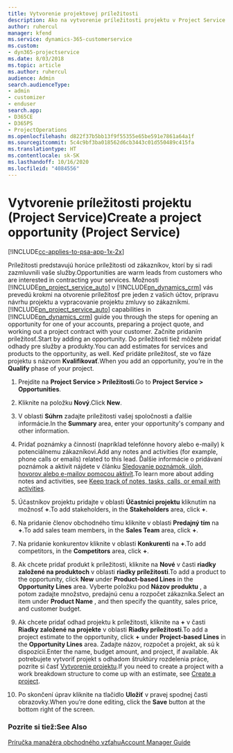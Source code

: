 ```yaml
---
title: Vytvorenie projektovej príležitosti
description: Ako na vytvorenie príležitosti projektu v Project Service
author: ruhercul
manager: kfend
ms.service: dynamics-365-customerservice
ms.custom:
- dyn365-projectservice
ms.date: 8/03/2018
ms.topic: article
ms.author: ruhercul
audience: Admin
search.audienceType:
- admin
- customizer
- enduser
search.app:
- D365CE
- D365PS
- ProjectOperations
ms.openlocfilehash: d822f37b5bb13f9f55355e65be591e7861a64a1f
ms.sourcegitcommit: 5c4c9bf3ba018562d6cb3443c01d550489c415fa
ms.translationtype: HT
ms.contentlocale: sk-SK
ms.lasthandoff: 10/16/2020
ms.locfileid: "4084556"
---
```

# <a name="create-a-project-opportunity-project-service"></a><span data-ttu-id="238f2-103">Vytvorenie príležitosti projektu (Project Service)</span><span class="sxs-lookup"><span data-stu-id="238f2-103">Create a project opportunity (Project Service)</span></span>

[!INCLUDE[cc-applies-to-psa-app-1x-2x](../includes/cc-applies-to-psa-app-1x-2x.md)]

<span data-ttu-id="238f2-104">Príležitosti predstavujú horúce príležitosti od zákazníkov, ktorí by si radi zazmluvnili vaše služby.</span><span class="sxs-lookup"><span data-stu-id="238f2-104">Opportunities are warm leads from customers who are interested in contracting your services.</span></span> <span data-ttu-id="238f2-105">Možnosti [!INCLUDE[pn_project_service_auto](../includes/pn-project-service-auto.md)] v [!INCLUDE[pn_dynamics_crm](../includes/pn-dynamics-crm.md)] vás prevedú krokmi na otvorenie príležitosť pre jeden z vašich účtov, prípravu návrhu projektu a vypracovanie projektu zmluvy so zákazníkmi.</span><span class="sxs-lookup"><span data-stu-id="238f2-105">[!INCLUDE[pn_project_service_auto](../includes/pn-project-service-auto.md)] capabilities in [!INCLUDE[pn_dynamics_crm](../includes/pn-dynamics-crm.md)] guide you through the steps for opening an opportunity for one of your accounts, preparing a project quote, and working out a project contract with your customer.</span></span> <span data-ttu-id="238f2-106">Začnite pridaním príležitosť.</span><span class="sxs-lookup"><span data-stu-id="238f2-106">Start by adding an opportunity.</span></span> <span data-ttu-id="238f2-107">Do príležitosti tiež môžete pridať odhady pre služby a produkty.</span><span class="sxs-lookup"><span data-stu-id="238f2-107">You can add estimates for services and products to the opportunity, as well.</span></span> <span data-ttu-id="238f2-108">Keď pridáte príležitosť, ste vo fáze projektu s názvom **Kvalifikovať**.</span><span class="sxs-lookup"><span data-stu-id="238f2-108">When you add an opportunity, you’re in the **Qualify** phase of your project.</span></span>  
  
1.  <span data-ttu-id="238f2-109">Prejdite na **Project Service > Príležitosti**.</span><span class="sxs-lookup"><span data-stu-id="238f2-109">Go to **Project Service > Opportunities**.</span></span>  
  
2.  <span data-ttu-id="238f2-110">Kliknite na položku **Nový**.</span><span class="sxs-lookup"><span data-stu-id="238f2-110">Click **New**.</span></span>  
  
3.  <span data-ttu-id="238f2-111">V oblasti **Súhrn** zadajte príležitosti vašej spoločnosti a ďalšie informácie.</span><span class="sxs-lookup"><span data-stu-id="238f2-111">In the **Summary** area, enter your opportunity's company and other information.</span></span>  
  
4.  <span data-ttu-id="238f2-112">Pridať poznámky a činností (napríklad telefónne hovory alebo e-maily) k potenciálnemu zákazníkovi.</span><span class="sxs-lookup"><span data-stu-id="238f2-112">Add any notes and activities (for example, phone calls or emails) related to this lead.</span></span> <span data-ttu-id="238f2-113">Ďalšie informácie o pridávaní poznámok a aktivít nájdete v článku [Sledovanie poznámok, úloh, hovorov alebo e-mailov pomocou aktivít](https://docs.microsoft.com/dynamics365/customerengagement/on-premises/basics/work-with-activities).</span><span class="sxs-lookup"><span data-stu-id="238f2-113">To learn more about adding notes and activities, see [Keep track of notes, tasks, calls, or email with activities](https://docs.microsoft.com/dynamics365/customerengagement/on-premises/basics/work-with-activities).</span></span>  
  
5.  <span data-ttu-id="238f2-114">Účastníkov projektu pridajte v oblasti **Účastníci projektu** kliknutím na možnosť **+**.</span><span class="sxs-lookup"><span data-stu-id="238f2-114">To add stakeholders, in the **Stakeholders** area, click **+**.</span></span>  
  
6.  <span data-ttu-id="238f2-115">Na pridanie členov obchodného tímu kliknite v oblasti **Predajný tím** na **+**.</span><span class="sxs-lookup"><span data-stu-id="238f2-115">To add sales team members, in the **Sales Team** area, click **+**.</span></span>  
  
7.  <span data-ttu-id="238f2-116">Na pridanie konkurentov kliknite v oblasti **Konkurenti** na **+**.</span><span class="sxs-lookup"><span data-stu-id="238f2-116">To add competitors, in the **Competitors** area, click **+**.</span></span>  
  
8.  <span data-ttu-id="238f2-117">Ak chcete pridať produkt k príležitosti, kliknite na **Nové** v časti **riadky založené na produktoch** v oblasti **riadky príležitosti**.</span><span class="sxs-lookup"><span data-stu-id="238f2-117">To add a product to the opportunity, click **New** under **Product-based Lines** in the **Opportunity Lines** area.</span></span> <span data-ttu-id="238f2-118">Vyberte položku pod **Názov produktu** , a potom zadajte množstvo, predajnú cenu a rozpočet zákazníka.</span><span class="sxs-lookup"><span data-stu-id="238f2-118">Select an item under **Product Name** , and then specify the quantity, sales price, and customer budget.</span></span>  
  
9. <span data-ttu-id="238f2-119">Ak chcete pridať odhad projektu k príležitosti, kliknite na **+** v časti **Riadky založené na projekte** v oblasti **Riadky príležitosti**.</span><span class="sxs-lookup"><span data-stu-id="238f2-119">To add a project estimate to the opportunity, click **+** under **Project-based Lines** in the **Opportunity Lines** area.</span></span> <span data-ttu-id="238f2-120">Zadajte názov, rozpočet a projekt, ak sú k dispozícii.</span><span class="sxs-lookup"><span data-stu-id="238f2-120">Enter the name, budget amount, and project, if available.</span></span> <span data-ttu-id="238f2-121">Ak potrebujete vytvoriť projekt s odhadom štruktúry rozdelenia práce, pozrite si časť [Vytvorenie projektu](../psa/create-project.md).</span><span class="sxs-lookup"><span data-stu-id="238f2-121">If you need to create a project with a work breakdown structure to come up with an estimate, see [Create a project](../psa/create-project.md).</span></span>  
  
10. <span data-ttu-id="238f2-122">Po skončení úprav kliknite na tlačidlo **Uložiť** v pravej spodnej časti obrazovky.</span><span class="sxs-lookup"><span data-stu-id="238f2-122">When you’re done editing, click the **Save** button at the bottom right of the screen.</span></span>  
  
### <a name="see-also"></a><span data-ttu-id="238f2-123">Pozrite si tiež:</span><span class="sxs-lookup"><span data-stu-id="238f2-123">See Also</span></span>  
 [<span data-ttu-id="238f2-124">Príručka manažéra obchodného vzťahu</span><span class="sxs-lookup"><span data-stu-id="238f2-124">Account Manager Guide</span></span>](../psa/account-manager-guide.md)
